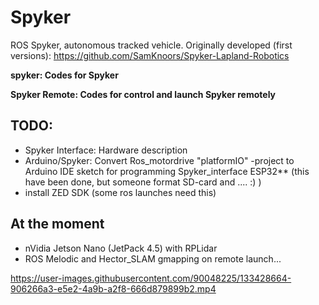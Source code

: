 # Spyker
ROS Spyker, autonomous tracked vehicle. Originally developed (first versions): https://github.com/SamKnoors/Spyker-Lapland-Robotics

**spyker: Codes for Spyker**

**Spyker Remote: Codes for control and launch Spyker remotely**

## TODO:
- Spyker Interface: Hardware description
- Arduino/Spyker: Convert Ros_motordrive "platformIO" -project to Arduino IDE sketch for programming Spyker_interface ESP32**
(this have been done, but someone format SD-card and .... :) )
- install ZED SDK (some ros launches need this)

## At the moment
- nVidia Jetson Nano (JetPack 4.5) with RPLidar
- ROS Melodic and Hector_SLAM gmapping on remote launch...



https://user-images.githubusercontent.com/90048225/133428664-906266a3-e5e2-4a9b-a2f8-666d879899b2.mp4



